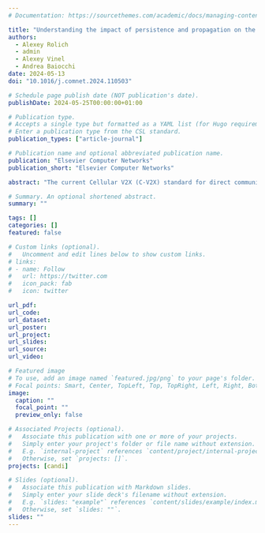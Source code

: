 ```yaml
---
# Documentation: https://sourcethemes.com/academic/docs/managing-content/

title: "Understanding the impact of persistence and propagation on the Age of Information of broadcast traffic in 5G NR-V2X sidelink communications"
authors:
  - Alexey Rolich
  - admin
  - Alexey Vinel
  - Andrea Baiocchi
date: 2024-05-13
doi: "10.1016/j.comnet.2024.110503"

# Schedule page publish date (NOT publication's date).
publishDate: 2024-05-25T00:00:00+01:00

# Publication type.
# Accepts a single type but formatted as a YAML list (for Hugo requirements).
# Enter a publication type from the CSL standard.
publication_types: ["article-journal"]

# Publication name and optional abbreviated publication name.
publication: "Elsevier Computer Networks"
publication_short: "Elsevier Computer Networks"

abstract: "The current Cellular V2X (C-V2X) standard for direct communication between vehicles is based on the so called Semi-Persistent Scheduling (SPS) algorithm. It is based on the multiple access structure of 5G New Radio (NR) and exploits sensing and persistence to realize a randomized multiple access. We consider the application of SPS to support periodic broadcast traffic where no acknowledgments are provided. Persistence is a key feature, which consists of a node using the same resource for its transmissions for multiple frames. The specific resource used is randomly selected from among those that are perceived to be idle, and reselected anew after a randomized number of frames. We define a model to gain insight into the interplay between persistence and key performance metrics for the type of traffic considered, namely probability of successful delivery and Age of Information (AoI). A core version of the model is validated against simulations and used to show that there exists an optimal level that minimizes AoI. The model is then extended to account for a distance-dependent propagation model, allowing further insight into the effects of the interplay between sender–receiver distance and persistence. Finally, an even more detailed model is investigated, using ns-3-based simulations. This further analysis confirms the qualitative behaviors revealed by the analytical model and provides more insight into the complex interactions of system parameters and channel characteristics. The obtained results help to identify the limits of SPS, opening the way to system-principled parameter optimization and design of more powerful variants of the multiple access scheme."

# Summary. An optional shortened abstract.
summary: ""

tags: []
categories: []
featured: false

# Custom links (optional).
#   Uncomment and edit lines below to show custom links.
# links:
# - name: Follow
#   url: https://twitter.com
#   icon_pack: fab
#   icon: twitter

url_pdf:
url_code:
url_dataset:
url_poster:
url_project:
url_slides:
url_source:
url_video:

# Featured image
# To use, add an image named `featured.jpg/png` to your page's folder. 
# Focal points: Smart, Center, TopLeft, Top, TopRight, Left, Right, BottomLeft, Bottom, BottomRight.
image:
  caption: ""
  focal_point: ""
  preview_only: false

# Associated Projects (optional).
#   Associate this publication with one or more of your projects.
#   Simply enter your project's folder or file name without extension.
#   E.g. `internal-project` references `content/project/internal-project/index.md`.
#   Otherwise, set `projects: []`.
projects: [candi]

# Slides (optional).
#   Associate this publication with Markdown slides.
#   Simply enter your slide deck's filename without extension.
#   E.g. `slides: "example"` references `content/slides/example/index.md`.
#   Otherwise, set `slides: ""`.
slides: ""
---
```

